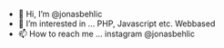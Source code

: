 - 👋 Hi, I’m @jonasbehlic
- 👀 I’m interested in ... PHP, Javascript etc. Webbased
- 📫 How to reach me ... instagram @jonasbehlic

<!---
jonasbehlic/jonasbehlic is a ✨ special ✨ repository because its `README.md` (this file) appears on your GitHub profile.
You can click the Preview link to take a look at your changes.
--->
